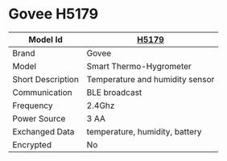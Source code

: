 # Govee H5179

|Model Id|[H5179](https://github.com/theengs/decoder/blob/development/src/devices/H5179_json.h)|
|-|-|
|Brand|Govee|
|Model|Smart Thermo-Hygrometer|
|Short Description|Temperature and humidity sensor|
|Communication|BLE broadcast|
|Frequency|2.4Ghz|
|Power Source|3 AA|
|Exchanged Data|temperature, humidity, battery|
|Encrypted|No|
